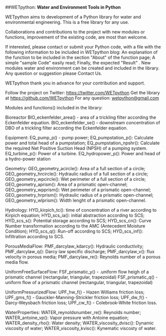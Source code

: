 ##WETpython:
**Water and Environment Tools in Python**

WETpython aims to development of a Python library  for water and environmental engineering.
This is a free library for any use.

Collaborations and contributions to the project with new modules or functions, improvement of the existing code, are most than welcome. 

If interested, please contact or submit your Python code, with a file with the following information to be included in WETpython blog:
An explanation of the function to be included in the section "About" of the function page;
A simple "sample Code" easily read;
Finally, the expected "Result" .
New modules water and environment can be created and included in the library.
Any question or suggestion please Contact Us.

WETpython thank you in advance for your contribution and support.

Follow the project on Twitter: https://twitter.com/WETpython
Get the library at https://github.com/WETpython
For any question: wetpython@gmail.com

Modules and functions() included in the library:

Bioreactor
  BIO_eckenfelder_area() - area of a trickling filter according the Eckenfelder equation.
  BIO_eckenfelder_se() - downstream concentration of DBO of a trickling filter according the Eckenfelder equation.

Equipment:
  EQ_pump_p() - pump power;
  EQ_pumpstation_p(): Calculate power and total head of a pumpstation;
  EQ_pumpstation_npshr(): Calculate the required Net Positive Suction Head (NPSH) of a pumping system.
  EQ_turbine_p(): Power of a turbine.
  EQ_hydropower_p(): Power and head of a hydro-power station

Geometry:
  GEO_geometry_acircle(): Area of a full section of a circle;
  GEO_geometry_hrcircle(): Hydraulic radius of a full section of a circle;
  GEO_geometry_wpcircle(): Wet perimeter of a full section of a circle;
  GEO_geometry_aprism(): Area of a prismatic open-channel;
  GEO_geometry_wpprism(): Wet perimeter of a prismatic open-channel;
  GEO_geometry_hrprism(): Hydraulic radius of a prismatic open-channel;
  GEO_geometry_wlprism(): Width lenght of a prismatic open-channel.

Hydrology:
  HYD_kirpich_tc(): time of concentration of a river according to Kirpich equation;
  HYD_scs_ia(): initial abstraction according to SCS;
  HYD_scs_s(): Potential storage according to SCS;
  HYD_scs_cn(): Curve Number transformation according to the AMC (Antecedent Moisture Condition);
  HYD_scs_q(): Run-off according to SCS;
  HYD_scs_inf(): Infiltration according to SCS.

PorousMediaFlow:
  PMF_darcylaw_kdarcy(): Hydraulic conductivity;
  PMF_darcylaw_q(): Darcy law specific discharge;
  PMF_darcylaw_v(): flux velocity in porous media;
  PMF_darcylaw_re(): Reynolds number of a porous media flow.

UniformFreeSurfaceFlow:
  FSF_prismatic_y() - .uniform flow heigh of a prismatic channel (rectangular, triangular, trapezoidal)
  FSF_prismatic_q() - uniform flow of a prismatic channel (rectangular, triangular, trapezoidal)

UniformPressurizedFlow:
  UPF_hw_f() - Hazen Williams friction loss;
  UPF_gms_f() - Gauckler-Manning-Strickler friction loss;
  UPF_dw_f() - Darcy-Weysbach friction loss;
  UPF_cw_f() - Colebrook-White friction loss.

WaterProperties:
  WATER_reynoldsnumber_re(): Reynolds number;
  WATER_antoine_vp(): Vapor pressure with Antoine equation;
  WATER_density_rho(): Water density;
  WATER_viscosity_dvisc(): Dynamic viscosity of water;
  WATER_viscosity_kvisc(): Kynematic viscosty of water.

